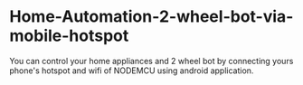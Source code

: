 # Home-Automation-2-wheel-bot-via-mobile-hotspot
You can control your home appliances and 2 wheel bot by connecting yours phone's hotspot and wifi of NODEMCU using android application.

